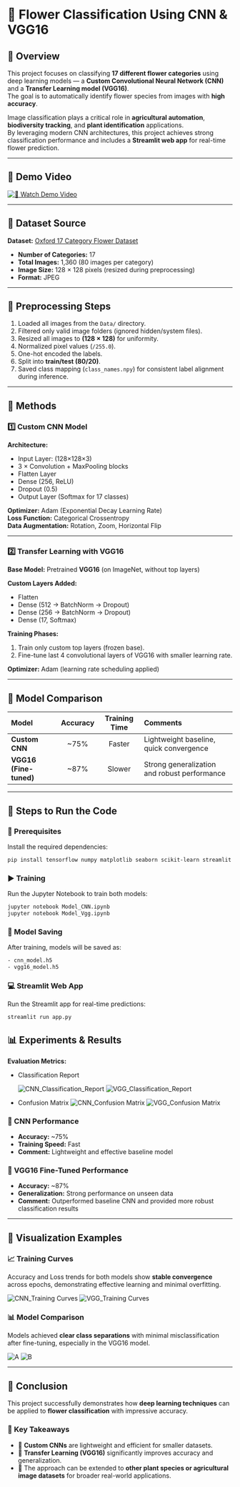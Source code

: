 # 🌸 Flower Classification Using CNN & VGG16  

## 📘 Overview  
This project focuses on classifying **17 different flower categories** using deep learning models — a **Custom Convolutional Neural Network (CNN)** and a **Transfer Learning model (VGG16)**.  
The goal is to automatically identify flower species from images with **high accuracy**.

Image classification plays a critical role in **agricultural automation**, **biodiversity tracking**, and **plant identification** applications.  
By leveraging modern CNN architectures, this project achieves strong classification performance and includes a **Streamlit web app** for real-time flower prediction.  

---
## 🎥 Demo Video  

[![🎥 Watch Demo Video](Results/demo_thumbnail.png)](https://github.com/Krutikagadge/Flower-Classification-ML_CA/blob/main/Results/Ml_UI.mp4)



---

## 🌼 Dataset Source  
**Dataset:** [Oxford 17 Category Flower Dataset](https://www.robots.ox.ac.uk/~vgg/data/flowers/17/)  
- **Number of Categories:** 17  
- **Total Images:** 1,360 (80 images per category)  
- **Image Size:** 128 × 128 pixels (resized during preprocessing)  
- **Format:** JPEG  

---

## 🧹 Preprocessing Steps  
1. Loaded all images from the `Data/` directory.  
2. Filtered only valid image folders (ignored hidden/system files).  
3. Resized all images to **(128 × 128)** for uniformity.  
4. Normalized pixel values (`/255.0`).  
5. One-hot encoded the labels.  
6. Split into **train/test (80/20)**.  
7. Saved class mapping (`class_names.npy`) for consistent label alignment during inference.  

---

## 🧠 Methods  

### 1️⃣ Custom CNN Model  
**Architecture:**  
- Input Layer: (128×128×3)  
- 3 × Convolution + MaxPooling blocks  
- Flatten Layer  
- Dense (256, ReLU)  
- Dropout (0.5)  
- Output Layer (Softmax for 17 classes)  

**Optimizer:** Adam (Exponential Decay Learning Rate)  
**Loss Function:** Categorical Crossentropy  
**Data Augmentation:** Rotation, Zoom, Horizontal Flip  

---

### 2️⃣ Transfer Learning with VGG16  
**Base Model:** Pretrained **VGG16** (on ImageNet, without top layers)  

**Custom Layers Added:**  
- Flatten  
- Dense (512 → BatchNorm → Dropout)  
- Dense (256 → BatchNorm → Dropout)  
- Dense (17, Softmax)  

**Training Phases:**  
1. Train only custom top layers (frozen base).  
2. Fine-tune last 4 convolutional layers of VGG16 with smaller learning rate.  

**Optimizer:** Adam (learning rate scheduling applied)  

---

## 🧩 Model Comparison  

| Model | Accuracy | Training Time | Comments |
|:------|:----------:|:--------------:|:----------|
| **Custom CNN** | ~75% | Faster | Lightweight baseline, quick convergence |
| **VGG16 (Fine-tuned)** | ~87% | Slower | Strong generalization and robust performance |

---

## 🚀 Steps to Run the Code  

### 🧰 Prerequisites  
Install the required dependencies:  
```bash
pip install tensorflow numpy matplotlib seaborn scikit-learn streamlit
```

### ▶️ Training
Run the Jupyter Notebook to train both models:  
```bash
jupyter notebook Model_CNN.ipynb
jupyter notebook Model_Vgg.ipynb
```

### 💾 Model Saving
After training, models will be saved as:
```bash
- cnn_model.h5
- vgg16_model.h5
```

### 💻 Streamlit Web App
Run the Streamlit app for real-time predictions:  
```bash
streamlit run app.py
```

## 📊 Experiments & Results  

**Evaluation Metrics:**  

- Classification Report
    
  ![CNN_Classification_Report](Results/CNN_classification_report.png)
  ![VGG_Classification_Report](Results/VGG_Classification_Report.png)
  
- Confusion Matrix
  ![CNN_Confusion Matrix](Results/CNN_confusion_matrix.png)
  ![VGG_Confusion Matrix](Results/VGG_Confusion_matrix.png)
   

### 🧠 CNN Performance  
- **Accuracy:** ~75%  
- **Training Speed:** Fast  
- **Comment:** Lightweight and effective baseline model  

### 🌺 VGG16 Fine-Tuned Performance  
- **Accuracy:** ~87%  
- **Generalization:** Strong performance on unseen data  
- **Comment:** Outperformed baseline CNN and provided more robust classification results  

---

## 🧩 Visualization Examples  

### 📈 Training Curves  
Accuracy and Loss trends for both models show **stable convergence** across epochs, demonstrating effective learning and minimal overfitting. 

![CNN_Training Curves](Results/CNN_Acurracy_loss_Graph.png)
![VGG_Training Curves](Results/Vgg_accurracy_loss.png)


### 📊 Model Comparison 
Models achieved **clear class separations** with minimal misclassification after fine-tuning, especially in the VGG16 model.  

![A](Results/Model_comparison_metrices.png)
![B](Results/Model_comparison.png)

---

## 🏁 Conclusion  

This project successfully demonstrates how **deep learning techniques** can be applied to **flower classification** with impressive accuracy.  

### 🔑 Key Takeaways  
- 🌼 **Custom CNNs** are lightweight and efficient for smaller datasets.  
- 🌸 **Transfer Learning (VGG16)** significantly improves accuracy and generalization.  
- 🌻 The approach can be extended to **other plant species or agricultural image datasets** for broader real-world applications.  

